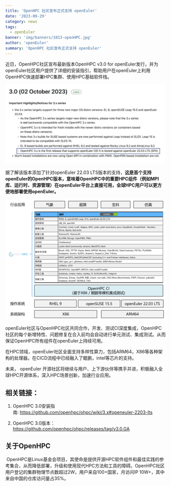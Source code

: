 ```yaml
---
title: 'OpenHPC 社区宣布正式支持 openEuler'
date: '2023-09-29'
category: news
tags:
  - openEuler
banner: 'img/banners/1013-openHPC.jpg'
author: 'openEuler'
summary: 'OpenHPC 社区宣布正式支持 openEuler'
---
```




近日，OpenHPC社区宣布最新版本OpenHPC v3.0 for
openEuler发行，并为openEuler社区用户提供了详细的安装指引，帮助用户在openEuler上利用OpenHPC快速部署HPC集群、使用HPC基础软件栈。

<img src="./media/image1.jpeg" width="1000" >

据了解该版本添加了针对openEuler 22.03
LTS版本的支持，**这是首个支持openEuler的OpenHPC版本，意味着OpenHPC中的重要HPC组件（例如MPI库、运行时、资源管理）在openEuler平台上直接可用，全球HPC用户可以更方便地部署使用openEuler。**

<img src="./media/image2.png" width="1000" >

openEuler社区与OpenHPC社区共同合作，开发、测试CI深度集成，OpenHPC社区的每个新增特性、问题修复在合入前均会自动进行单元测试、集成测试。从而保证OpenHPC所有组件在openEuler上持续可用。

在HPC领域，openEuler社区全面支持多样性算力，包括ARM64，X86等各种架构的处理器。在CICD流程中已经融入了鲲鹏，intel等芯片的支持。 

未来， openEuler
开源社区将继续与用户、上下游伙伴等携手并进，积极融入全球HPC开源体系，深入HPC场景创新，加速行业应用。

## 相关链接：

1.  OpenHPC 3.0安装指南: https://github.com/openhpc/ohpc/wiki/3.x#openeuler-2203-lts

2.  OpenHPC 3.0版本：https://github.com/openhpc/ohpc/releases/tag/v3.0.GA

## 关于OpenHPC

 OpenHPC是Linux基金会项目，其使命是提供开源HPC软件组件和最佳实践的参考集合，从而降低部署，升级和使用现代HPC方法和工具的障碍。OpenHPC社区用户登记的集群物理节点数超过2W，用户来自100+国家，月访问IP
10W+，其中来自中国的仓库访问量占35%。
